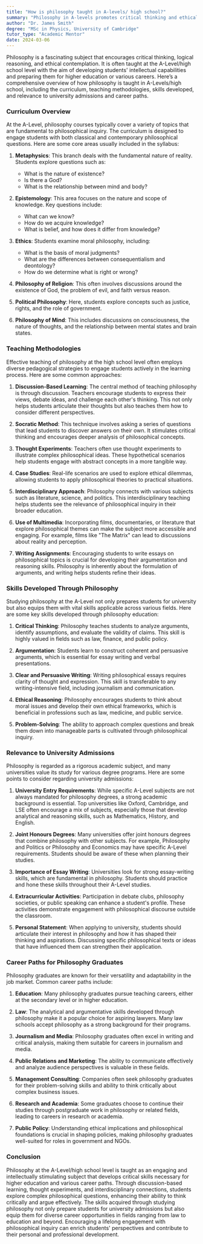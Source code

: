 ```yaml
---
title: "How is philosophy taught in A-levels/ high school?"
summary: "Philosophy in A-levels promotes critical thinking and ethical reasoning through diverse curricula, teaching methods, and skills for higher education and careers."
author: "Dr. James Smith"
degree: "MSc in Physics, University of Cambridge"
tutor_type: "Academic Mentor"
date: 2024-03-06
---
```


Philosophy is a fascinating subject that encourages critical thinking, logical reasoning, and ethical contemplation. It is often taught at the A-Level/high school level with the aim of developing students' intellectual capabilities and preparing them for higher education or various careers. Here’s a comprehensive overview of how philosophy is taught in A-Levels/high school, including the curriculum, teaching methodologies, skills developed, and relevance to university admissions and career paths.

### Curriculum Overview

At the A-Level, philosophy courses typically cover a variety of topics that are fundamental to philosophical inquiry. The curriculum is designed to engage students with both classical and contemporary philosophical questions. Here are some core areas usually included in the syllabus:

1. **Metaphysics**: This branch deals with the fundamental nature of reality. Students explore questions such as:
   - What is the nature of existence?
   - Is there a God?
   - What is the relationship between mind and body?

2. **Epistemology**: This area focuses on the nature and scope of knowledge. Key questions include:
   - What can we know?
   - How do we acquire knowledge?
   - What is belief, and how does it differ from knowledge?

3. **Ethics**: Students examine moral philosophy, including:
   - What is the basis of moral judgments?
   - What are the differences between consequentialism and deontology?
   - How do we determine what is right or wrong?

4. **Philosophy of Religion**: This often involves discussions around the existence of God, the problem of evil, and faith versus reason.

5. **Political Philosophy**: Here, students explore concepts such as justice, rights, and the role of government.

6. **Philosophy of Mind**: This includes discussions on consciousness, the nature of thoughts, and the relationship between mental states and brain states.

### Teaching Methodologies

Effective teaching of philosophy at the high school level often employs diverse pedagogical strategies to engage students actively in the learning process. Here are some common approaches:

1. **Discussion-Based Learning**: The central method of teaching philosophy is through discussion. Teachers encourage students to express their views, debate ideas, and challenge each other's thinking. This not only helps students articulate their thoughts but also teaches them how to consider different perspectives.

2. **Socratic Method**: This technique involves asking a series of questions that lead students to discover answers on their own. It stimulates critical thinking and encourages deeper analysis of philosophical concepts.

3. **Thought Experiments**: Teachers often use thought experiments to illustrate complex philosophical ideas. These hypothetical scenarios help students engage with abstract concepts in a more tangible way.

4. **Case Studies**: Real-life scenarios are used to explore ethical dilemmas, allowing students to apply philosophical theories to practical situations.

5. **Interdisciplinary Approach**: Philosophy connects with various subjects such as literature, science, and politics. This interdisciplinary teaching helps students see the relevance of philosophical inquiry in their broader education.

6. **Use of Multimedia**: Incorporating films, documentaries, or literature that explore philosophical themes can make the subject more accessible and engaging. For example, films like "The Matrix" can lead to discussions about reality and perception.

7. **Writing Assignments**: Encouraging students to write essays on philosophical topics is crucial for developing their argumentation and reasoning skills. Philosophy is inherently about the formulation of arguments, and writing helps students refine their ideas.

### Skills Developed Through Philosophy

Studying philosophy at the A-Level not only prepares students for university but also equips them with vital skills applicable across various fields. Here are some key skills developed through philosophy education:

1. **Critical Thinking**: Philosophy teaches students to analyze arguments, identify assumptions, and evaluate the validity of claims. This skill is highly valued in fields such as law, finance, and public policy.

2. **Argumentation**: Students learn to construct coherent and persuasive arguments, which is essential for essay writing and verbal presentations.

3. **Clear and Persuasive Writing**: Writing philosophical essays requires clarity of thought and expression. This skill is transferable to any writing-intensive field, including journalism and communication.

4. **Ethical Reasoning**: Philosophy encourages students to think about moral issues and develop their own ethical frameworks, which is beneficial in professions such as law, medicine, and public service.

5. **Problem-Solving**: The ability to approach complex questions and break them down into manageable parts is cultivated through philosophical inquiry.

### Relevance to University Admissions

Philosophy is regarded as a rigorous academic subject, and many universities value its study for various degree programs. Here are some points to consider regarding university admissions:

1. **University Entry Requirements**: While specific A-Level subjects are not always mandated for philosophy degrees, a strong academic background is essential. Top universities like Oxford, Cambridge, and LSE often encourage a mix of subjects, especially those that develop analytical and reasoning skills, such as Mathematics, History, and English.

2. **Joint Honours Degrees**: Many universities offer joint honours degrees that combine philosophy with other subjects. For example, Philosophy and Politics or Philosophy and Economics may have specific A-Level requirements. Students should be aware of these when planning their studies.

3. **Importance of Essay Writing**: Universities look for strong essay-writing skills, which are fundamental in philosophy. Students should practice and hone these skills throughout their A-Level studies.

4. **Extracurricular Activities**: Participation in debate clubs, philosophy societies, or public speaking can enhance a student's profile. These activities demonstrate engagement with philosophical discourse outside the classroom.

5. **Personal Statement**: When applying to university, students should articulate their interest in philosophy and how it has shaped their thinking and aspirations. Discussing specific philosophical texts or ideas that have influenced them can strengthen their application.

### Career Paths for Philosophy Graduates

Philosophy graduates are known for their versatility and adaptability in the job market. Common career paths include:

1. **Education**: Many philosophy graduates pursue teaching careers, either at the secondary level or in higher education.

2. **Law**: The analytical and argumentative skills developed through philosophy make it a popular choice for aspiring lawyers. Many law schools accept philosophy as a strong background for their programs.

3. **Journalism and Media**: Philosophy graduates often excel in writing and critical analysis, making them suitable for careers in journalism and media.

4. **Public Relations and Marketing**: The ability to communicate effectively and analyze audience perspectives is valuable in these fields.

5. **Management Consulting**: Companies often seek philosophy graduates for their problem-solving skills and ability to think critically about complex business issues.

6. **Research and Academia**: Some graduates choose to continue their studies through postgraduate work in philosophy or related fields, leading to careers in research or academia.

7. **Public Policy**: Understanding ethical implications and philosophical foundations is crucial in shaping policies, making philosophy graduates well-suited for roles in government and NGOs.

### Conclusion

Philosophy at the A-Level/high school level is taught as an engaging and intellectually stimulating subject that develops critical skills necessary for higher education and various career paths. Through discussion-based learning, thought experiments, and interdisciplinary connections, students explore complex philosophical questions, enhancing their ability to think critically and argue effectively. The skills acquired through studying philosophy not only prepare students for university admissions but also equip them for diverse career opportunities in fields ranging from law to education and beyond. Encouraging a lifelong engagement with philosophical inquiry can enrich students' perspectives and contribute to their personal and professional development.
    